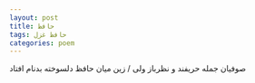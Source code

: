 ```yaml
---
layout: post
title: حافظ
tags: حافظ غزل
categories: poem
---
```


صوفیان جمله حریفند و نظرباز ولی / زین میان حافظ دلسوخته بدنام افتاد